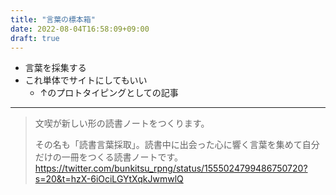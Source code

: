 ```yaml
---
title: "言葉の標本箱"
date: 2022-08-04T16:58:09+09:00
draft: true
---
```


- 言葉を採集する
- これ単体でサイトにしてもいい
  - ↑のプロトタイピングとしての記事

---

> 文喫が新しい形の読書ノートをつくります。
>
> その名も「読書言葉採取」。読書中に出会った心に響く言葉を集めて自分だけの一冊をつくる読書ノートです。
https://twitter.com/bunkitsu_rpng/status/1555024799486750720?s=20&t=hzX-6iOciLGYtXqkJwmwlQ